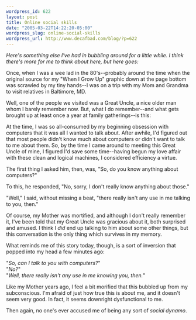 ```yaml
--- 
wordpress_id: 622
layout: post
title: Online social skills
date: "2005-03-22T14:22:20-05:00"
wordpress_slug: online-social-skills
wordpress_url: http://www.decafbad.com/blog/?p=622
---
```

*Here's something else I've had in bubbling around for a little while.  I think there's more for me to think about here, but here goes:*

  Once, when I was a wee lad in the 80's--probably around the time when the original source for my "When I Grow Up" graphic down at the page bottom was scrawled by my tiny hands--I was on a trip with my Mom and Grandma to visit relatives in Baltimore, MD.  

  Well, one of the people we visited was a Great Uncle, a nice older man whom I barely remember now.  But, what I do remember--and what gets brought up at least once a year at family gatherings--is this:

  At the time, I was so all-consumed by my beginning obsession with computers that it was all I wanted to talk about.  After awhile, I'd figured out that most people didn't know much about computers or didn't want to talk to me about them.  So, by the time I came around to meeting this Great Uncle of mine, I figured I'd save some time--having begun my love affair with these clean and logical machines, I considered efficiency a virtue.  
  
  The first thing I asked him, then, was, "So, do you know anything about computers?"  
  
  To this, he responded, "No, sorry, I don't really know anything about those."
  
  "Well," I said, without missing a beat, "there really isn't any use in me talking to you, then."
  
  Of course, my Mother was mortified, and although I don't really remember it, I've been told that my Great Uncle was gracious about it, both surprised and amused.  I think I *did* end up talking to him about some other things, but this conversation is the only thing which survives in my memory.
  
  What reminds me of this story today, though, is a sort of inversion that popped into my head a few minutes ago: 
    
  "*So, can I talk to you with computers?*"  
  "*No?*"  
  "*Well, there really isn't any use in me knowing you, then.*"
  
  Like my Mother years ago, I feel a bit morified that this bubbled up from my subconscious.  I'm afraid of just how true this is about me, and it doesn't seem very good.  In fact, it seems downright dysfunctional to me.
  
  Then again, no one's ever accused me of being any sort of *social dynamo*.
